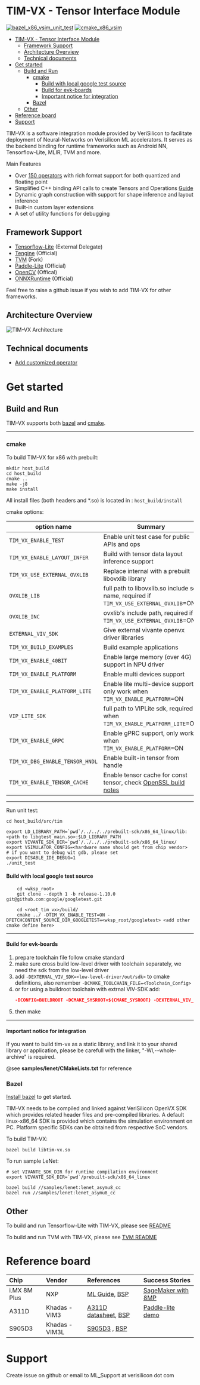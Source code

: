 

# TIM-VX - Tensor Interface Module
[![bazel_x86_vsim_unit_test](https://github.com/VeriSilicon/TIM-VX/actions/workflows/bazel_x86_vsim_unit_test.yml/badge.svg)](https://github.com/VeriSilicon/TIM-VX/actions/workflows/bazel_x86_vsim_unit_test.yml)
[![cmake_x86_vsim](https://github.com/VeriSilicon/TIM-VX/workflows/cmake_x86_vsim/badge.svg)](https://github.com/VeriSilicon/TIM-VX/actions/workflows/cmake_x86_vsim.yml)

- [TIM-VX - Tensor Interface Module](#tim-vx---tensor-interface-module)
  - [Framework Support](#framework-support)
  - [Architecture Overview](#architecture-overview)
  - [Technical documents](#technical-documents)
- [Get started](#get-started)
  - [Build and Run](#build-and-run)
    - [cmake](#cmake)
      - [Build with local google test source](#build-with-local-google-test-source)
      - [Build for evk-boards](#build-for-evk-boards)
      - [Important notice for integration](#important-notice-for-integration)
    - [Bazel](#bazel)
  - [Other](#other)
- [Reference board](#reference-board)
- [Support](#support)

TIM-VX is a software integration module provided by VeriSilicon to facilitate deployment of Neural-Networks on Verisilicon ML accelerators. It serves as the backend binding for runtime frameworks such as Android NN, Tensorflow-Lite, MLIR, TVM and more.

Main Features
 - Over [150 operators](https://github.com/VeriSilicon/TIM-VX/blob/main/src/tim/vx/ops/README.md) with rich format support for both quantized and floating point
 - Simplified C++ binding API calls to create Tensors and Operations [Guide](https://github.com/VeriSilicon/TIM-VX/blob/main/docs/Programming_Guide.md)
 - Dynamic graph construction with support for shape inference and layout inference
 - Built-in custom layer extensions
 - A set of utility functions for debugging

## Framework Support

- [Tensorflow-Lite](https://github.com/VeriSilicon/tflite-vx-delegate) (External Delegate)
- [Tengine](https://github.com/OAID/Tengine) (Official)
- [TVM](https://github.com/VeriSilicon/tvm) (Fork)
- [Paddle-Lite](https://github.com/PaddlePaddle/Paddle-Lite) (Official)
- [OpenCV](https://github.com/opencv/opencv/wiki/TIM-VX-Backend-For-Running-OpenCV-On-NPU) (Offical)
- [ONNXRuntime](https://github.com/microsoft/onnxruntime/tree/main/onnxruntime/core/providers/vsinpu) (Official)

Feel free to raise a github issue if you wish to add TIM-VX for other frameworks.

## Architecture Overview

![TIM-VX Architecture](docs/image/timvx_overview.svg)


## Technical documents
*   [Add customized operator](docs/customized_op.md)
# Get started

## Build and Run

TIM-VX supports both [bazel](https://bazel.build) and [cmake](https://cmake.org).

----
### cmake

To build TIM-VX for x86 with prebuilt:

```shell
mkdir host_build
cd host_build
cmake ..
make -j8
make install
```

All install files (both headers and *.so) is located in : `host_build/install`

cmake options:

| option name | Summary | Default |
| ----- | ----- | ----- |
|`TIM_VX_ENABLE_TEST`| Enable unit test case for public APIs and ops | OFF |
|`TIM_VX_ENABLE_LAYOUT_INFER`| Build with tensor data layout inference support| ON |
|`TIM_VX_USE_EXTERNAL_OVXLIB`| Replace internal with a prebuilt libovxlib library | OFF |
|`OVXLIB_LIB`|full path to libovxlib.so include so name, required if `TIM_VX_USE_EXTERNAL_OVXLIB`=ON | Not set |
|`OVXLIB_INC`|ovxlib's include path, required if `TIM_VX_USE_EXTERNAL_OVXLIB`=ON| Not set |
|`EXTERNAL_VIV_SDK`| Give external vivante openvx driver libraries | Not set|
|`TIM_VX_BUILD_EXAMPLES`| Build example applications | OFF |
|`TIM_VX_ENABLE_40BIT` | Enable large memory (over 4G) support in NPU driver | OFF |
|`TIM_VX_ENABLE_PLATFORM` | Enable multi devices support | OFF |
|`TIM_VX_ENABLE_PLATFORM_LITE` | Enable lite multi-device support, only work when `TIM_VX_ENABLE_PLATFORM`=ON | OFF |
|`VIP_LITE_SDK` | full path to VIPLite sdk, required when `TIM_VX_ENABLE_PLATFORM_LITE`=ON | Not set |
|`TIM_VX_ENABLE_GRPC` | Enable gPRC support, only work when `TIM_VX_ENABLE_PLATFORM`=ON | OFF |
|`TIM_VX_DBG_ENABLE_TENSOR_HNDL` | Enable built-in tensor from handle | ON |
|`TIM_VX_ENABLE_TENSOR_CACHE` | Enable tensor cache for const tensor, check [OpenSSL build notes](docs/openssl_build.md) | OFF |

----
Run unit test:

```shell
cd host_build/src/tim

export LD_LIBRARY_PATH=`pwd`/../../../prebuilt-sdk/x86_64_linux/lib:<path to libgtest_main.so>:$LD_LIBRARY_PATH
export VIVANTE_SDK_DIR=`pwd`/../../../prebuilt-sdk/x86_64_linux/
export VSIMULATOR_CONFIG=<hardware name should get from chip vendor>
# if you want to debug wit gdb, please set
export DISABLE_IDE_DEBUG=1
./unit_test
```

#### Build with local google test source
```shell
    cd <wksp_root>
    git clone --depth 1 -b release-1.10.0 git@github.com:google/googletest.git

    cd <root_tim_vx>/build/
    cmake ../ -DTIM_VX_ENABLE_TEST=ON -DFETCHCONTENT_SOURCE_DIR_GOOGLETEST=<wksp_root/googletest> <add other cmake define here>
```

----
#### Build for evk-boards

1. prepare toolchain file follow cmake standard
2. make sure cross build low-level driver with toolchain separately, we need the sdk from the low-level driver
3. add ```-DEXTERNAL_VIV_SDK=<low-level-driver/out/sdk>``` to cmake definitions, also remember ```-DCMAKE_TOOLCHAIN_FILE=<Toolchain_Config>```
4. or for using a buildroot toolchain with extrnal VIV-SDK add:
   ```cmake
   -DCONFIG=BUILDROOT -DCMAKE_SYSROOT=${CMAKE_SYSROOT} -DEXTERNAL_VIV_SDK=${BUILDROOT_SYSROOT}
   ```
5. then make

----
#### Important notice for integration
If you want to build tim-vx as a static library, and link it to your shared library or application, please be carefull with the linker, "-Wl,--whole-archive" is required.

@see **samples/lenet/CMakeLists.txt** for reference

### Bazel

[Install bazel](https://docs.bazel.build/versions/master/install.html) to get started.

TIM-VX needs to be compiled and linked against VeriSilicon OpenVX SDK which provides related header files and pre-compiled libraries. A default linux-x86_64 SDK is provided which contains the simulation environment on PC. Platform specific SDKs can be obtained from respective SoC vendors.

To build TIM-VX:

```shell
bazel build libtim-vx.so
```

To run sample LeNet:

```shell
# set VIVANTE_SDK_DIR for runtime compilation environment
export VIVANTE_SDK_DIR=`pwd`/prebuilt-sdk/x86_64_linux

bazel build //samples/lenet:lenet_asymu8_cc
bazel run //samples/lenet:lenet_asymu8_cc
```

## Other

To build and run Tensorflow-Lite with TIM-VX, please see [README](https://github.com/VeriSilicon/tflite-vx-delegate#readme)

To build and run TVM with TIM-VX, please see [TVM README](https://github.com/VeriSilicon/tvm/blob/vsi_npu/README.VSI.md)

# Reference board

Chip | Vendor | References | Success Stories |
:------    |:----- |:------ |:------
i.MX 8M Plus | NXP | [ML Guide](https://www.nxp.com.cn/docs/en/user-guide/IMX-MACHINE-LEARNING-UG.pdf), [BSP](https://www.nxp.com/design/software/embedded-software/i-mx-software/embedded-linux-for-i-mx-applications-processors:IMXLINUX?tab=Design_Tools_Tab) | [SageMaker with 8MP](https://docs.aws.amazon.com/sagemaker/latest/dg/neo-supported-devices-edge.html)
A311D | Khadas - VIM3 | [A311D datasheet](https://dl.khadas.com/Hardware/VIM3/Datasheet/A311D_Quick_Reference_Manual_01_Wesion.pdf), [BSP](https://dl.khadas.com/Firmware/VIM3/Ubuntu/EMMC/VIM3_Ubuntu-server-focal_Linux-4.9_arm64_EMMC_V0.9-20200530.7z) | [Paddle-lite demo](https://github.com/PaddlePaddle/Paddle-Lite/blob/develop/docs/demo_guides/verisilicon_timvx.md)
S905D3 | Khadas - VIM3L | [S905D3](https://dl.khadas.com/Hardware/VIM3/Datasheet/S905D3_datasheet_0.2_Wesion.pdf) , [BSP](https://dl.khadas.com/Firmware/VIM3L/Ubuntu/EMMC/VIM3L_Ubuntu-server-focal_Linux-4.9_arm64_EMMC_V0.9-20200530.7z)

# Support
Create issue on github or email to ML_Support at verisilicon dot com
